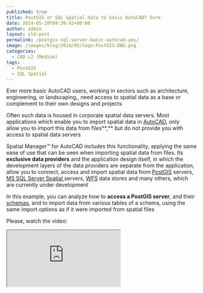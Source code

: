 ```yaml
---
published: true
title: PostGIS or SQL Spatial data to basic AutoCAD? Sure
date: 2014-05-20T09:39:42+00:00
author: admin
layout: old-post
permalink: /postgis-sql-server-basic-autocad-yes/
image: /images/blog/2014/05/logo-PostGIS-DWG.png
categories:
  - CAD L2 (Medium)
tags:
  - PostGIS
  - SQL Spatial
---
```

Ever more basic AutoCAD users, working in sectors such as architecture, engineering, or landscaping,, need access to spatial data as a base or complement to their own designs and projects<!--more-->

Often such data is housed in corporate spatial data servers. Most applications which enable you to import spatial data in <a title="AutoCAD product page" href="http://www.autodesk.com/products/autodesk-autocad/overview" target="_blank" rel="nofollow">AutoCAD</a>, only allow you to import this data from files**,** but do not provide you with access to spatial data servers

Spatial Manager™ for AutoCAD includes this functionality, applying the same ease of use that can be seen when importing spatial data from files. Its **exclusive data providers** and the application design itself, in which the development layers of the data providers are separate from the application, allow you to connect, access and import spatial data from <a title="PostGIS Wiki" href="https://en.wikipedia.org/wiki/Postgis" target="_blank" rel="nofollow">PostGIS</a> servers, <a title="MS SQL Server product page" href="http://www.microsoft.com/en-us/sqlserver/default.aspx" target="_blank" rel="nofollow">MS SQL Server Spatial </a>servers, <a title="WFS Wiki" href="https://en.wikipedia.org/wiki/Web_Feature_Service" target="_blank" rel="nofollow">WFS</a> data stores and many others, which are currently under development

In this example, you can analyze how to **access a PostGIS server**, and their <a title="Schema Wiki" href="https://en.wikipedia.org/wiki/Database_schema" target="_blank" rel="nofollow">schemas</a>, and to import data from various tables of a schema, using the same import options as if it were imported from spatial files

Please, watch the video:

<div class="embed-responsive embed-responsive-16by9">
  <iframe class="embed-responsive-item" src="https://www.youtube.com/embed/UuDXOHytvMY" allowfullscreen></iframe>
</div>